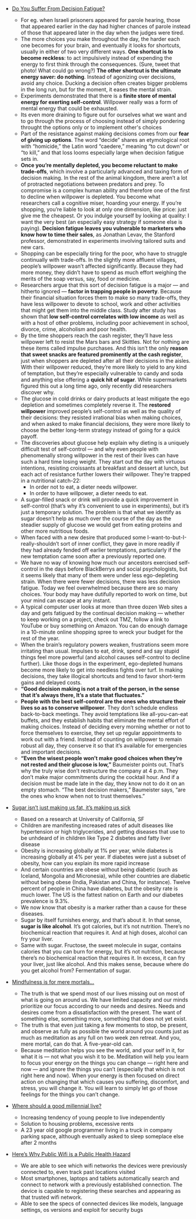 
- [Do You Suffer From Decision Fatigue?](http://www.nytimes.com/2011/08/21/magazine/do-you-suffer-from-decision-fatigue.html?_r=2&pagewanted=all%3Cbr%20/%3E&)
  - For eg. when Israeli prisoners appeared for parole hearing, those that appeared earlier in the day had higher chances of parole instead of those that appeared later in the day when the judges were tired.
  - The more choices you make throughout the day, the harder each one becomes for your brain, and eventually it looks for shortcuts, usually in either of two very different ways. **One shortcut is to become reckless**: to act impulsively instead of expending the energy to first think through the consequences. (Sure, tweet that photo! What could go wrong?) **The other shortcut is the ultimate energy saver: do nothing**. Instead of agonizing over decisions, avoid any choice. Ducking a decision often creates bigger problems in the long run, but for the moment, it eases the mental strain.  
  - Experiments demonstrated that there is a **finite store of mental energy for exerting self-control**. Willpower really was a form of mental energy that could be exhausted. 
  - Its even more draining to figure out for ourselves what we want and to go through the process of choosing instead of simply pondering throught the options only or to implement other's choices
  - Part of the resistance against making decisions comes from our **fear of giving up options**. The word “decide” shares an etymological root with “homicide,” the Latin word “caedere,” meaning “to cut down” or “to kill,” and that loss looms especially large when decision fatigue sets in. 
  - **Once you’re mentally depleted, you become reluctant to make trade-offs**, which involve a particularly advanced and taxing form of decision making. In the rest of the animal kingdom, there aren’t a lot of protracted negotiations between predators and prey. To compromise is a complex human ability and therefore one of the first to decline when willpower is depleted. You become what researchers call a cognitive miser, hoarding your energy. If you’re shopping, you’re liable to look at only one dimension, like price: just give me the cheapest. Or you indulge yourself by looking at quality: I want the very best (an especially easy strategy if someone else is paying). **Decision fatigue leaves you vulnerable to marketers who know how to time their sales**, as Jonathan Levav, the Stanford professor, demonstrated in experiments involving tailored suits and new cars. 
  - Shopping can be especially tiring for the poor, who have to struggle continually with trade-offs. In the slightly more affluent villages, people’s willpower wasn’t affected significantly. Because they had more money, they didn’t have to spend as much effort weighing the merits of the soap versus, say, food or medicine. 
  - Researchers argue that this sort of decision fatigue is a major — and hitherto ignored — **factor in trapping people in poverty**. Because their financial situation forces them to make so many trade-offs, they have less willpower to devote to school, work and other activities that might get them into the middle class. Study after study has shown that **low self-control correlates with low income** as well as with a host of other problems, including poor achievement in school, divorce, crime, alcoholism and poor health.  
  - By the time shoppers reach the cash register, they’ll have less willpower left to resist the Mars bars and Skittles. Not for nothing are these items called impulse purchases. And this isn’t the only **reason that sweet snacks are featured prominently at the cash register**, just when shoppers are depleted after all their decisions in the aisles. With their willpower reduced, they’re more likely to yield to any kind of temptation, but they’re especially vulnerable to candy and soda and anything else offering a **quick hit of sugar**. While supermarkets figured this out a long time ago, only recently did researchers discover why.
  - The glucose in cold drinks or dairy products at least mitigate the ego depletion and sometimes completely reverse it. The **restored willpower** improved people’s self-control as well as the quality of their decisions: they resisted irrational bias when making choices, and when asked to make financial decisions, they were more likely to choose the better long-term strategy instead of going for a quick payoff.  
  - The discoveries about glucose help explain why dieting is a uniquely difficult test of self-control — and why even people with phenomenally strong willpower in the rest of their lives can have such a hard time losing weight. They start out the day with virtuous intentions, resisting croissants at breakfast and dessert at lunch, but each act of resistance further lowers their willpower. They’re trapped in a nutritional catch-22:
    - In order not to eat, a dieter needs willpower.
    - In order to have willpower, a dieter needs to eat.
  - A sugar-filled snack or drink will provide a quick improvement in self-control (that’s why it’s convenient to use in experiments), but it’s just a temporary solution. The problem is that what we identify as sugar doesn’t help as much over the course of the day as the steadier supply of glucose we would get from eating proteins and other more nutritious foods. 
  - When faced with a new desire that produced some I-want-to-but-I-really-shouldn’t sort of inner conflict, they gave in more readily if they had already fended off earlier temptations, particularly if the new temptation came soon after a previously reported one. 
  - We have no way of knowing how much our ancestors exercised self-control in the days before BlackBerrys and social psychologists, but it seems likely that many of them were under less ego-depleting strain. When there were fewer decisions, there was less decision fatigue. Today we feel overwhelmed because there are so many choices. Your body may have dutifully reported to work on time, but your mind can escape at any instant. 
  - A typical computer user looks at more than three dozen Web sites a day and gets fatigued by the continual decision making — whether to keep working on a project, check out TMZ, follow a link to YouTube or buy something on Amazon. You can do enough damage in a 10-minute online shopping spree to wreck your budget for the rest of the year. 
  - When the brain’s regulatory powers weaken, frustrations seem more irritating than usual. Impulses to eat, drink, spend and say stupid things feel more powerful (and alcohol causes self-control to decline further). Like those dogs in the experiment, ego-depleted humans become more likely to get into needless fights over turf. In making decisions, they take illogical shortcuts and tend to favor short-term gains and delayed costs.  
  - **“Good decision making is not a trait of the person, in the sense that it’s always there, It’s a state that fluctuates.”** 
  - **People with the best self-control are the ones who structure their lives so as to conserve willpower**. They don’t schedule endless back-to-back meetings. They avoid temptations like all-you-can-eat buffets, and they establish habits that eliminate the mental effort of making choices. Instead of deciding every morning whether or not to force themselves to exercise, they set up regular appointments to work out with a friend. Instead of counting on willpower to remain robust all day, they conserve it so that it’s available for emergencies and important decisions. 
  - **“Even the wisest people won’t make good choices when they’re not rested and their glucose is low,”** Baumeister points out. That’s why the truly wise don’t restructure the company at 4 p.m. They don’t make major commitments during the cocktail hour. And if a decision must be made late in the day, they know not to do it on an empty stomach. “The best decision makers,” Baumeister says, “are the ones who know when not to trust themselves.” 

- [Sugar isn’t just making us fat, it’s making us sick](http://qz.com/535957/sugar-isnt-just-making-us-fat-its-making-us-sick/)
  - Based on a research at University of California, SF
  - Children are manifesting increased rates of adult diseases like hypertension or high triglycerides, and getting diseases that use to be unhdeard of in children like Type 2 disbetes and fatty liver disease
  - Obesity is increasing globally at 1% per year, while diabetes is increasing globally at 4% per year. If diabetes were just a subset of obesity, how can you explain its more rapid increase
  - And certain countries are obese without being diabetic (such as Iceland, Mongolia and Micronesia), while other countries are diabetic without being obese (India, Pakistan and China, for instance). Twelve percent of people in China have diabetes, but the obesity rate is much lower. The US is the fattest nation on Earth and our diabetes prevalence is 9.3%. 
  - We now know that obesity is a marker rather than a cause for these diseases. 
  - Sugar by itself furnishes energy, and that’s about it. In that sense, **sugar is like alcohol**. It’s got calories, but it’s not nutrition. There’s no biochemical reaction that requires it. And at high doses, alcohol can fry your liver. 
  - Same with sugar. Fructose, the sweet molecule in sugar, contains calories that you can burn for energy, but it’s not nutrition, because there’s no biochemical reaction that requires it. In excess, it can fry your liver, just like alcohol. And this makes sense, because where do you get alcohol from? Fermentation of sugar. 

- [Mindfulness is for mere mortals…](http://patrickrhone.com/2015/12/30/mindfulness-is-for-mere-mortals/)
  - The truth is that we spend most of our lives missing out on most of what is going on around us. We have limited capacity and our minds prioritize our focus according to our needs and desires. Needs and desires come from a dissatisfaction with the present. The want of something else, something more, something that does not yet exist. 
  - The truth is that even just taking a few moments to stop, be present, and observe as fully as possible the world around you counts just as much as meditation as any full on two week zen retreat. And you, mere mortal, can do that. A five-year-old can.
  - Because meditation helps you see the world, and your self in it, for what it is — not what you wish it to be. Meditation will help you learn to focus your energy on the things you can change — right here and now — and ignore the things you can’t (especially that which is not right here and now). When your energy is then focused on direct action on changing that which causes you suffering, discomfort, and stress, you will change it. You will learn to simply let go of those feelings for the things you can’t change. 

- [Where should a good millennial live?](http://fusion.net/story/236635/millennials-housing-crisis-tiny-homes/)
  - Increasing tendency of young people to live independently
  - Solution to housing problems, excessive rents
  - A 23 year old google programmer living in a truck in company parking space, although eventually asked to sleep someplace else after 2 months

- [Here’s Why Public Wifi is a Public Health Hazard](https://medium.com/matter/heres-why-public-wifi-is-a-public-health-hazard-dd5b8dcb55e6#.vmw3z2m5y)
  - We are able to see which wifi networks the devices were previously connected to, even track past locations visited
  - Most smartphones, laptops and tablets automatically search and connect to network with a previously established connection. The device is capable to registering these searches and appearing as that trusted wifi network.
  - Able to see the specs of connected devices like models, language settings, os versions and exploit for security bugs
